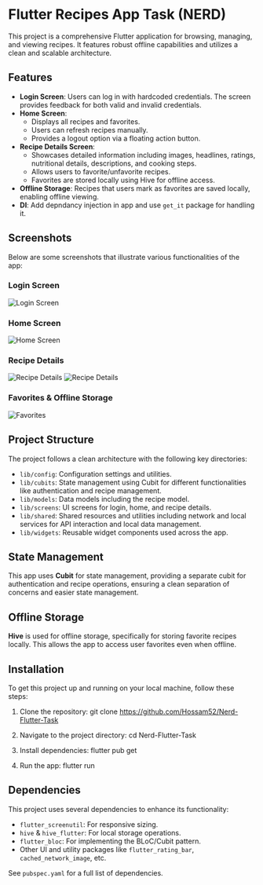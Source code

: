 # Flutter Recipes App Task (NERD)

This project is a comprehensive Flutter application for browsing, managing, and viewing recipes. It features robust offline capabilities and utilizes a clean and scalable architecture.

## Features

- **Login Screen**: Users can log in with hardcoded credentials. The screen provides feedback for both valid and invalid credentials.
- **Home Screen**:
  - Displays all recipes and favorites.
  - Users can refresh recipes manually.
  - Provides a logout option via a floating action button.
- **Recipe Details Screen**:
  - Showcases detailed information including images, headlines, ratings, nutritional details, descriptions, and cooking steps.
  - Allows users to favorite/unfavorite recipes.
  - Favorites are stored locally using Hive for offline access.
- **Offline Storage**: Recipes that users mark as favorites are saved locally, enabling offline viewing.
- **DI**: Add depndancy injection in app and use `get_it` package for handling it.

## Screenshots

Below are some screenshots that illustrate various functionalities of the app:

### Login Screen
![Login Screen](/screenshots/login_screen.png)

### Home Screen
![Home Screen](/screenshots/home_screen.png)

### Recipe Details

![Recipe Details](/screenshots/recipe_details.png)
![Recipe Details](/screenshots/recipe_details_2.png)

### Favorites & Offline Storage
![Favorites](/screenshots/favorite_recipes.png)

## Project Structure

The project follows a clean architecture with the following key directories:

- `lib/config`: Configuration settings and utilities.
- `lib/cubits`: State management using Cubit for different functionalities like authentication and recipe management.
- `lib/models`: Data models including the recipe model.
- `lib/screens`: UI screens for login, home, and recipe details.
- `lib/shared`: Shared resources and utilities including network and local services for API interaction and local data management.
- `lib/widgets`: Reusable widget components used across the app.

## State Management

This app uses **Cubit** for state management, providing a separate cubit for authentication and recipe operations, ensuring a clean separation of concerns and easier state management.

## Offline Storage

**Hive** is used for offline storage, specifically for storing favorite recipes locally. This allows the app to access user favorites even when offline.

## Installation

To get this project up and running on your local machine, follow these steps:

1. Clone the repository:
git clone https://github.com/Hossam52/Nerd-Flutter-Task

2. Navigate to the project directory:
cd Nerd-Flutter-Task

3. Install dependencies:
flutter pub get

4. Run the app:
flutter run


## Dependencies

This project uses several dependencies to enhance its functionality:

- `flutter_screenutil`: For responsive sizing.
- `hive` & `hive_flutter`: For local storage operations.
- `flutter_bloc`: For implementing the BLoC/Cubit pattern.
- Other UI and utility packages like `flutter_rating_bar`, `cached_network_image`, etc.

See `pubspec.yaml` for a full list of dependencies.
